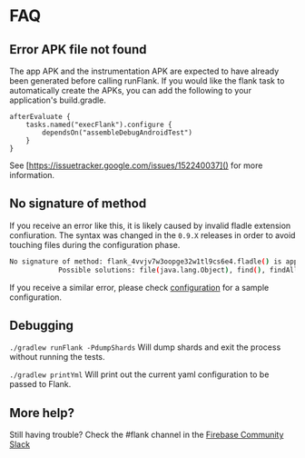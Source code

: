 # FAQ

## Error APK file not found
The app APK and the instrumentation APK are expected to have already been generated before calling runFlank.
If you would like the flank task to automatically create the APKs, you can add the following to your application's build.gradle.
```
afterEvaluate {
    tasks.named("execFlank").configure {
        dependsOn("assembleDebugAndroidTest")
    }
}
```

See [https://issuetracker.google.com/issues/152240037]() for more information.


## No signature of method
If you receive an error like this, it is likely caused by invalid fladle extension confiuration.
The syntax was changed in the `0.9.X` releases in order to avoid touching files during the configuration phase.
```bash
No signature of method: flank_4vvjv7w3oopge32w1tl9cs6e4.fladle() is applicable for argument types: (flank_4vvjv7w3oopge32w1tl9cs6e4$_run_closure1) values: [flank_4vvjv7w3oopge32w1tl9cs6e4$_run_closure1@649a2315]
			Possible solutions: file(java.lang.Object), find(), findAll(), file(java.lang.Object, org.gradle.api.PathValidation), files([Ljava.lang.Object;), findAll(groovy.lang.Closure)
```

If you receive a similar error, please check [configuration](/configuration#sample-configuration) for a sample configuration.

## Debugging
`./gradlew runFlank -PdumpShards` Will dump shards and exit the process without running the tests.

`./gradlew printYml` Will print out the current yaml configuration to be passed to Flank.


## More help?
Still having trouble? Check the #flank channel in the [Firebase Community Slack](https://firebase.community/)